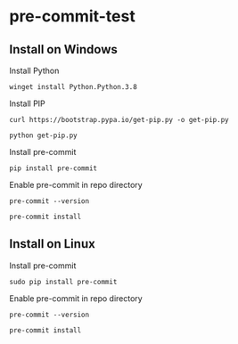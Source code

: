 # pre-commit-test

## Install on Windows

Install Python

`winget install Python.Python.3.8`

Install PIP

`curl https://bootstrap.pypa.io/get-pip.py -o get-pip.py`

`python get-pip.py`

Install pre-commit

`pip install pre-commit`

Enable pre-commit in repo directory

`pre-commit --version`

`pre-commit install`

## Install on Linux

Install pre-commit

`sudo pip install pre-commit`

Enable pre-commit in repo directory

`pre-commit --version`

`pre-commit install`



